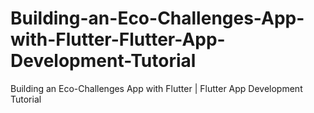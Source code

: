 # Building-an-Eco-Challenges-App-with-Flutter-Flutter-App-Development-Tutorial
Building an Eco-Challenges App with Flutter | Flutter App Development Tutorial
